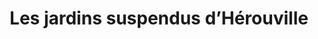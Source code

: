 ---
title: "Les jardins suspendus d’Hérouville"
url: /herouville-en-vexin/les-jardins-suspendus-dherouville/
shop: légumes
---